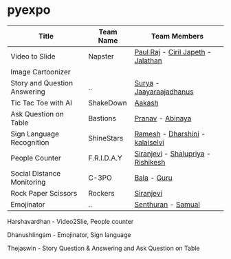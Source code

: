 # pyexpo


| Title  | Team Name | Team Members |
| ------------- | ------------- |------------|
| Video to Slide | Napster  | [Paul Raj](https://github.com/paulraj916) - [Ciril Japeth](https://github.com/CirilJapeth) - [Jalathan](https://github.com/jalathan) |
| Image Cartoonizer |  |  |
| Story and Question Answering |  ..  | [Surya](https://github.com/suryacreatx) - [Jaayaraajadhanus](https://github.com/JAAYARAAJADHANUS/JAAYAARAAJADHANUS.git) |
| Tic Tac Toe with AI | ShakeDown  | [Aakash](https://github.com/aakashbd) |
| Ask Question on Table | Bastions  | [Pranav](https://github.com/PranavRajeswari) - [Abinaya](https://github.com/abinaya15meenatchisundaram/Python-Programming-Induction.git) |
| Sign Language Recognition | ShineStars  | [Ramesh](https://github.com/Ramesh-1516) - [Dharshini](https://github.com/DharshiniUdayakumaran) - [kalaiselvi](https://github.com/KalaiselviSelvam21)|
| People Counter | F.R.I.D.A.Y  | [Siranjevi](https://github.com/21cb54siranjevi) - [Shalupriya](https://github.com/ShaluPriya-R) - [Rishikesh](https://github.com/Rishikesh23082003)
| Social Distance Monitoring | C-3PO | [Bala](https://github.com/gsbmk007) - [Guru](https://github.com/Guruprasath-556) |
| Rock Paper Scissors | Rockers | [Siranjevi](https://github.com/21cb54siranjevi) |
| Emojinator | ..  | [Senthuran](https://github.com/SENTHURANLK/blockly.git) - [Samual](https://github.com/samualmartin) |

Harshavardhan - Video2Slie, People counter

Dhanushlingam - Emojinator, Sign language

Thejaswin - Story Question & Answering and Ask Question on Table
